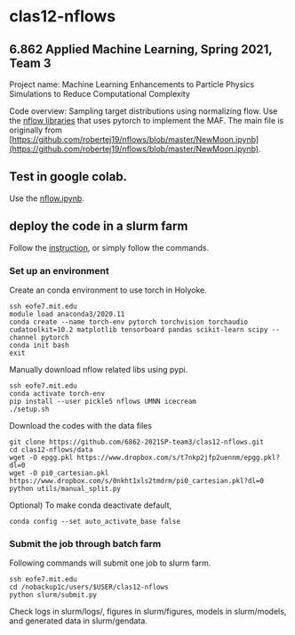 # clas12-nflows
## 6.862 Applied Machine Learning, Spring 2021, Team 3
Project name: Machine Learning Enhancements to Particle Physics Simulations to Reduce Computational Complexity

Code overview: Sampling target distributions using normalizing flow. Use the [nflow libraries](https://github.com/bayesiains/nflows) that uses pytorch to implement the MAF. The main file is originally from [https://github.com/robertej19/nflows/blob/master/NewMoon.ipynb](https://github.com/robertej19/nflows/blob/master/NewMoon.ipynb).

## Test in google colab.

Use the [nflow.ipynb](nflow.ipynb).

## deploy the code in a slurm farm
Follow the [instruction](https://researchcomputing.princeton.edu/support/knowledge-base/pytorch#install), or simply follow the commands.

### Set up an environment

Create an conda environment to use torch in Holyoke.
```
ssh eofe7.mit.edu
module load anaconda3/2020.11
conda create --name torch-env pytorch torchvision torchaudio cudatoolkit=10.2 matplotlib tensorboard pandas scikit-learn scipy --channel pytorch
conda init bash
exit
```

Manually download nflow related libs using pypi.
```
ssh eofe7.mit.edu
conda activate torch-env
pip install --user pickle5 nflows UMNN icecream
./setup.sh
```

Download the codes with the data files
```
git clone https://github.com/6862-2021SP-team3/clas12-nflows.git
cd clas12-nflows/data
wget -O epgg.pkl https://www.dropbox.com/s/t7nkp2jfp2uennm/epgg.pkl?dl=0
wget -O pi0_cartesian.pkl https://www.dropbox.com/s/0nkht1xls2tmdrm/pi0_cartesian.pkl?dl=0
python utils/manual_split.py
```

Optional) To make conda deactivate default,
```
conda config --set auto_activate_base false
```

### Submit the job through batch farm

Following commands will submit one job to slurm farm.
```
ssh eofe7.mit.edu
cd /nobackup1c/users/$USER/clas12-nflows
python slurm/submit.py
```
Check logs in slurm/logs/, figures in slurm/figures, models in slurm/models, and generated data in slurm/gendata.